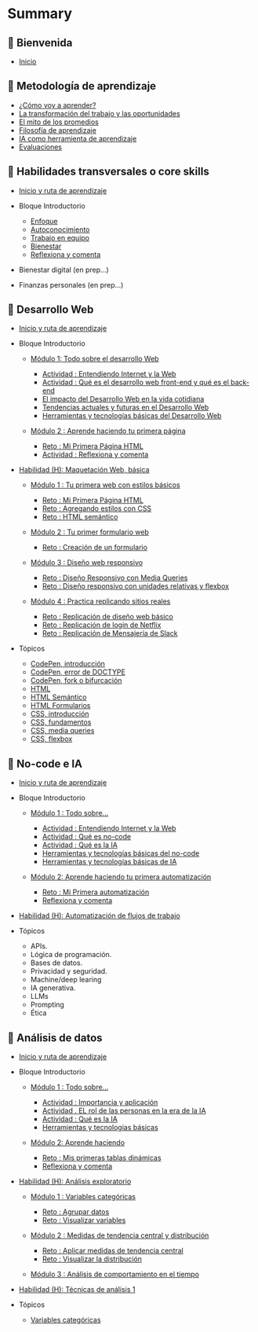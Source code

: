 # Summary

## 💜 Bienvenida

* [Inicio](README.md)

## 📑 Metodología de aprendizaje

* [¿Cómo voy a aprender?](curriculum_model/lea_model_01_overview.md)
* [La transformación del trabajo y las oportunidades](curriculum_model/lea_model_02_work.md)
* [El mito de los promedios](curriculum_model/lea_model_03_average.md)
* [Filosofía de aprendizaje](curriculum_model/lea_model_04_philosophy.md)
* [IA como herramienta de aprendizaje](curriculum_model/lea_model_05_ai.md)
* [Evaluaciones](curriculum_model/lea_model_06_assessment.md)

## 🌈 Habilidades transversales o core skills

* [Inicio y ruta de aprendizaje](curriculum_lif/lea_lif_overview.md)

* Bloque Introductorio
  
  * [Enfoque](curriculum_lif/lea_lif_enfoque.md)
  * [Autoconocimiento](curriculum_lif/self_awareness/lea_lif_selfawareness.md)
  * [Trabajo en equipo](curriculum_lif/teamwork/lea_lif_teamwork.md)    
  * [Bienestar](curriculum_lif/wellbeign/lea_lif_wellbeign_intro.md)
  * [Reflexiona y comenta](curriculum_lif/lea_lif_overview_closing.md)

* Bienestar digital (en prep...)

* Finanzas personales (en prep...)

## 💙 Desarrollo Web

* [Inicio y ruta de aprendizaje](curriculum_dev/lea_dev_overview.md)

* Bloque Introductorio
  
  * [Módulo 1: Todo sobre el desarrollo Web](curriculum_dev/activities/00_01_00_all_about.md)
    
    * [Actividad : Entendiendo Internet y la Web](curriculum_dev/activities/00_01_01_internet_web.md)
    * [Actividad : Qué es el desarrollo web front-end y qué es el back-end](curriculum_dev/activities/00_01_02_web_dev.md)
    * [El impacto del Desarrollo Web en la vida cotidiana](curriculum_dev/activities/00_01_03_dev_life.md)
    * [Tendencias actuales y futuras en el Desarrollo Web](curriculum_dev/activities/00_01_04_dev_trends.md)
    * [Herramientas y tecnologías básicas del Desarrollo Web](curriculum_dev/activities/00_01_05_dev_tools.md)
  
  * [Módulo 2 : Aprende haciendo tu primera página](curriculum_dev/activities/00_02_00_practice.md)
    
    * [Reto : Mi Primera Página HTML](curriculum_dev/activities/00_02_01_myfirst.md)
    * [Actividad : Reflexiona y comenta](curriculum_dev/activities/00_02_02_close.md)

* [Habilidad (H): Maquetación Web, básica](curriculum_dev/activities/01_00_00_overview.md)
  
  * [Módulo 1 : Tu primera web con estilos básicos](curriculum_dev/activities/01_01_00_modulo_myFirstWeb.md)
    
    * [Reto : Mi Primera Página HTML](curriculum_dev/activities/01_01_01_project_myFirstWeb.md)
    * [Reto : Agregando estilos con CSS](curriculum_dev/activities/01_01_02_project_add_CSS.md)
    * [Reto : HTML semántico](curriculum_dev/activities/01_01_03_project_semantic_HTML.md)
  
  * [Módulo 2 : Tu primer formulario web](curriculum_dev/activities/01_02_00_modulo_form.md)
    
    * [Reto : Creación de un formulario](curriculum_dev/activities/01_02_01_project_formulario.md)
  
  * [Módulo 3 : Diseño web responsivo](curriculum_dev/activities/01_03_00_modulo_responsive.md)
    
    * [Reto : Diseño Responsivo con Media Queries](curriculum_dev/activities/01_03_01_project_responsive_mediaqueries.md)
    * [Reto : Diseño responsivo con unidades relativas y flexbox](curriculum_dev/activities/01_03_02_project_responsive_flexbox.md)
  
  * [Módulo 4 : Practica replicando sitios reales](curriculum_dev/activities/01_04_00_modulo_replications.md)
    
    * [Reto : Replicación de diseño web básico](curriculum_dev/activities/01_04_01_project_replications_basic.md)
    * [Reto : Replicación de login de Netflix](curriculum_dev/activities/01_04_02_project_replications_netflix.md)
    * [Reto : Replicación de Mensajería de Slack](curriculum_dev/activities/01_04_03_project_replications_slack.md)

* Tópicos
  
  * [CodePen, introducción](curriculum_dev/topics/editors_codepen.md)
  * [CodePen, error de DOCTYPE](curriculum_dev/topics/editors_codepen_doctype.md)
  * [CodePen, fork o bifurcación](curriculum_dev/topics/editors_codepen_fork.md)
  * [HTML](curriculum_dev/topics/html.md)
  * [HTML Semántico](curriculum_dev/topics/html_semantic.md)
  * [HTML Formularios](curriculum_dev/topics/html_forms.md)
  * [CSS, introducción](curriculum_dev/topics/css_intro.md)
  * [CSS, fundamentos](curriculum_dev/topics/css_fundamentos.md)
  * [CSS, media queries](curriculum_dev/topics/css_media_queries.md)
  * [CSS, flexbox](curriculum_dev/topics/css_flexbox.md)

## 💚 No-code e IA

* [Inicio y ruta de aprendizaje](curriculum_noc/lea_noc_overview.md)

* Bloque Introductorio
  
  * [Módulo 1 : Todo sobre...](curriculum_noc/activities/00_01_00_noc_all_about.md)
    
    * [Actividad : Entendiendo Internet y la Web](curriculum_noc/activities/00_01_01_internet_web.md)
    * [Actividad : Qué es no-code](curriculum_noc/activities/00_01_02_noc_activity_que_es.md)
    * [Actividad : Qué es la IA](curriculum_noc/activities/00_01_03_ai_activity_que_es.md)
    * [Herramientas y tecnologías básicas del no-code](curriculum_noc/activities/00_01_04_noc_activity_tools.md)
    * [Herramientas y tecnologías básicas de IA](curriculum_noc/activities/00_01_05_ai_activity_tools.md)
  
  * [Módulo 2: Aprende haciendo tu primera automatización](curriculum_noc/activities/00_02_00_practice.md)
    
    * [Reto : Mi Primera automatización](curriculum_noc/activities/00_02_01_myfirst.md)
    * [Reflexiona y comenta](curriculum_noc/activities/00_02_02_close.md)

* [Habilidad (H): Automatización de flujos de trabajo]()

* Tópicos
  
  * APIs.
  * Lógica de programación.
  * Bases de datos.
  * Privacidad y seguridad.
  * Machine/deep learing
  * IA generativa.
  * LLMs
  * Prompting
  * Ética

## 🧡 Análisis de datos

* [Inicio y ruta de aprendizaje](curriculum_dat/lea_dat_overview.md)

* Bloque Introductorio
  
  * [Módulo 1 : Todo sobre...](curriculum_dat/activities/00_01_00_dat_all_about.md)
    
    * [Actividad : Importancia y aplicación](curriculum_dat/activities/00_01_02_dat_activity_que_es.md)
    * [Actividad . EL rol de las personas en la era de la IA](curriculum_dat/activities/00_01_03_dat_activity_ai.md)
    * [Actividad : Qué es la IA](curriculum_dat/activities/00_01_04_dat_activity_ai_que_es.md)
    * [Herramientas y tecnologías básicas](curriculum_dat/activities/00_01_05_dat_activity_tools.md)
  
  * [Módulo 2: Aprende haciendo](curriculum_dat/activities/00_02_00_practice.md)
    
    * [Reto : Mis primeras tablas dinámicas](curriculum_dat/activities/00_02_01_myfirst.md)
    * [Reflexiona y comenta](curriculum_dat/activities/00_02_02_close.md)

* [Habilidad (H): Análisis exploratorio]()
  
  * [Módulo 1 : Variables categóricas]()
    
    * [Reto : Agrupar datos]()
    * [Reto : Visualizar variables]()
  
  * [Módulo 2 : Medidas de tendencia central y distribución]()
    
    * [Reto : Aplicar medidas de tendencia central]()
    * [Reto : Visualizar la distribución]()
  
  * [Módulo 3 : Análisis de comportamiento en el tiempo]()

* [Habilidad (H): Técnicas de análisis 1]()

* Tópicos
  
  * [Variables categóricas]()
